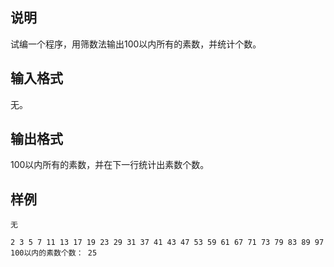 <h2>说明</h2>

试编一个程序，用筛数法输出$100$以内所有的素数，并统计个数。
<h2>输入格式</h2>

无。

<h2>输出格式</h2>

$100$以内所有的素数，并在下一行统计出素数个数。

<h2>样例</h2>
<pre><code class="language-input1">无</code></pre><pre><code class="language-output1">2 3 5 7 11 13 17 19 23 29 31 37 41 43 47 53 59 61 67 71 73 79 83 89 97
100以内的素数个数： 25</code></pre>
